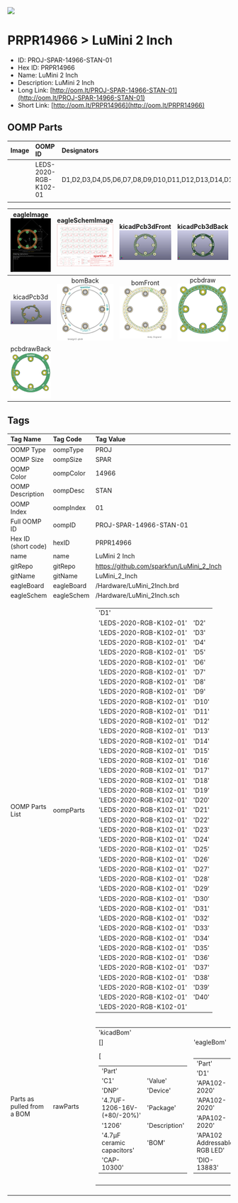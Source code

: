 


  
![][im]
# PRPR14966 > LuMini 2 Inch

- ID: PROJ-SPAR-14966-STAN-01
- Hex ID: PRPR14966
- Name: LuMini 2 Inch
- Description: LuMini 2 Inch
- Long Link: [http://oom.lt/PROJ-SPAR-14966-STAN-01](http://oom.lt/PROJ-SPAR-14966-STAN-01)
- Short Link: [http://oom.lt/PRPR14966](http://oom.lt/PRPR14966)

## OOMP Parts
  

|Image|OOMP ID|Designators|
| :--- | :--- | :--- |
|![]()|LEDS-2020-RGB-K102-01|D1,D2,D3,D4,D5,D6,D7,D8,D9,D10,D11,D12,D13,D14,D15,D16,D17,D18,D19,D20,D21,D22,D23,D24,D25,D26,D27,D28,D29,D30,D31,D32,D33,D34,D35,D36,D37,D38,D39,D40,|
||||
  

|eagleImage<br>[![](https://raw.githubusercontent.com/oomlout/oomlout_OOMP_projects_V2/main/PROJ/SPAR/14966/STAN/01/eagleImage_140.png)](https://github.com/oomlout/oomlout_OOMP_projects_V2/tree/main/PROJ/SPAR/14966/STAN/01/eagleImage.png)|eagleSchemImage<br>[![](https://raw.githubusercontent.com/oomlout/oomlout_OOMP_projects_V2/main/PROJ/SPAR/14966/STAN/01/eagleSchemImage_140.png)](https://github.com/oomlout/oomlout_OOMP_projects_V2/tree/main/PROJ/SPAR/14966/STAN/01/eagleSchemImage.png)|kicadPcb3dFront<br>[![](https://raw.githubusercontent.com/oomlout/oomlout_OOMP_projects_V2/main/PROJ/SPAR/14966/STAN/01/kicadPcb3dFront_140.png)](https://github.com/oomlout/oomlout_OOMP_projects_V2/tree/main/PROJ/SPAR/14966/STAN/01/kicadPcb3dFront.png)|kicadPcb3dBack<br>[![](https://raw.githubusercontent.com/oomlout/oomlout_OOMP_projects_V2/main/PROJ/SPAR/14966/STAN/01/kicadPcb3dBack_140.png)](https://github.com/oomlout/oomlout_OOMP_projects_V2/tree/main/PROJ/SPAR/14966/STAN/01/kicadPcb3dBack.png)|
| :---: | :---: | :---: | :---: |
|kicadPcb3d<br>[![](https://raw.githubusercontent.com/oomlout/oomlout_OOMP_projects_V2/main/PROJ/SPAR/14966/STAN/01/kicadPcb3d_140.png)](https://github.com/oomlout/oomlout_OOMP_projects_V2/tree/main/PROJ/SPAR/14966/STAN/01/kicadPcb3d.png)|bomBack<br>[![](https://raw.githubusercontent.com/oomlout/oomlout_OOMP_projects_V2/main/PROJ/SPAR/14966/STAN/01/bomBack_140.png)](https://github.com/oomlout/oomlout_OOMP_projects_V2/tree/main/PROJ/SPAR/14966/STAN/01/bomBack.png)|bomFront<br>[![](https://raw.githubusercontent.com/oomlout/oomlout_OOMP_projects_V2/main/PROJ/SPAR/14966/STAN/01/bomFront_140.png)](https://github.com/oomlout/oomlout_OOMP_projects_V2/tree/main/PROJ/SPAR/14966/STAN/01/bomFront.png)|pcbdraw<br>[![](https://raw.githubusercontent.com/oomlout/oomlout_OOMP_projects_V2/main/PROJ/SPAR/14966/STAN/01/pcbdraw_140.png)](https://github.com/oomlout/oomlout_OOMP_projects_V2/tree/main/PROJ/SPAR/14966/STAN/01/pcbdraw.svg)|
|pcbdrawBack<br>[![](https://raw.githubusercontent.com/oomlout/oomlout_OOMP_projects_V2/main/PROJ/SPAR/14966/STAN/01/pcbdrawBack_140.png)](https://github.com/oomlout/oomlout_OOMP_projects_V2/tree/main/PROJ/SPAR/14966/STAN/01/pcbdrawBack.svg)||||

## Tags
  

|Tag Name|Tag Code|Tag Value|
| :--- | :--- | :--- |
|OOMP Type|oompType|PROJ|
|OOMP Size|oompSize|SPAR|
|OOMP Color|oompColor|14966|
|OOMP Description|oompDesc|STAN|
|OOMP Index|oompIndex|01|
|Full OOMP ID|oompID|PROJ-SPAR-14966-STAN-01|
|Hex ID (short code)|hexID|PRPR14966|
|name|name|LuMini 2 Inch|
|gitRepo|gitRepo|https://github.com/sparkfun/LuMini_2_Inch|
|gitName|gitName|LuMini_2_Inch|
|eagleBoard|eagleBoard|/Hardware/LuMini_2Inch.brd|
|eagleSchem|eagleSchem|/Hardware/LuMini_2Inch.sch|
|OOMP Parts List|oompParts|<table><tr><td>'D1'</td></tr><tr><td> 'LEDS-2020-RGB-K102-01'</td><td> 'D2'</td></tr><tr><td> 'LEDS-2020-RGB-K102-01'</td><td> 'D3'</td></tr><tr><td> 'LEDS-2020-RGB-K102-01'</td><td> 'D4'</td></tr><tr><td> 'LEDS-2020-RGB-K102-01'</td><td> 'D5'</td></tr><tr><td> 'LEDS-2020-RGB-K102-01'</td><td> 'D6'</td></tr><tr><td> 'LEDS-2020-RGB-K102-01'</td><td> 'D7'</td></tr><tr><td> 'LEDS-2020-RGB-K102-01'</td><td> 'D8'</td></tr><tr><td> 'LEDS-2020-RGB-K102-01'</td><td> 'D9'</td></tr><tr><td> 'LEDS-2020-RGB-K102-01'</td><td> 'D10'</td></tr><tr><td> 'LEDS-2020-RGB-K102-01'</td><td> 'D11'</td></tr><tr><td> 'LEDS-2020-RGB-K102-01'</td><td> 'D12'</td></tr><tr><td> 'LEDS-2020-RGB-K102-01'</td><td> 'D13'</td></tr><tr><td> 'LEDS-2020-RGB-K102-01'</td><td> 'D14'</td></tr><tr><td> 'LEDS-2020-RGB-K102-01'</td><td> 'D15'</td></tr><tr><td> 'LEDS-2020-RGB-K102-01'</td><td> 'D16'</td></tr><tr><td> 'LEDS-2020-RGB-K102-01'</td><td> 'D17'</td></tr><tr><td> 'LEDS-2020-RGB-K102-01'</td><td> 'D18'</td></tr><tr><td> 'LEDS-2020-RGB-K102-01'</td><td> 'D19'</td></tr><tr><td> 'LEDS-2020-RGB-K102-01'</td><td> 'D20'</td></tr><tr><td> 'LEDS-2020-RGB-K102-01'</td><td> 'D21'</td></tr><tr><td> 'LEDS-2020-RGB-K102-01'</td><td> 'D22'</td></tr><tr><td> 'LEDS-2020-RGB-K102-01'</td><td> 'D23'</td></tr><tr><td> 'LEDS-2020-RGB-K102-01'</td><td> 'D24'</td></tr><tr><td> 'LEDS-2020-RGB-K102-01'</td><td> 'D25'</td></tr><tr><td> 'LEDS-2020-RGB-K102-01'</td><td> 'D26'</td></tr><tr><td> 'LEDS-2020-RGB-K102-01'</td><td> 'D27'</td></tr><tr><td> 'LEDS-2020-RGB-K102-01'</td><td> 'D28'</td></tr><tr><td> 'LEDS-2020-RGB-K102-01'</td><td> 'D29'</td></tr><tr><td> 'LEDS-2020-RGB-K102-01'</td><td> 'D30'</td></tr><tr><td> 'LEDS-2020-RGB-K102-01'</td><td> 'D31'</td></tr><tr><td> 'LEDS-2020-RGB-K102-01'</td><td> 'D32'</td></tr><tr><td> 'LEDS-2020-RGB-K102-01'</td><td> 'D33'</td></tr><tr><td> 'LEDS-2020-RGB-K102-01'</td><td> 'D34'</td></tr><tr><td> 'LEDS-2020-RGB-K102-01'</td><td> 'D35'</td></tr><tr><td> 'LEDS-2020-RGB-K102-01'</td><td> 'D36'</td></tr><tr><td> 'LEDS-2020-RGB-K102-01'</td><td> 'D37'</td></tr><tr><td> 'LEDS-2020-RGB-K102-01'</td><td> 'D38'</td></tr><tr><td> 'LEDS-2020-RGB-K102-01'</td><td> 'D39'</td></tr><tr><td> 'LEDS-2020-RGB-K102-01'</td><td> 'D40'</td></tr><tr><td> 'LEDS-2020-RGB-K102-01'</td></tr></table>|
|Parts as pulled from a BOM|rawParts|<table><tr><td>'kicadBom'</td></tr><tr><td> []</td><td> 'eagleBom'</td></tr><tr><td> [<table><tr><td>'Part'</td></tr><tr><td> 'C1'</td><td> 'Value'</td></tr><tr><td> 'DNP'</td><td> 'Device'</td></tr><tr><td> '4.7UF-1206-16V-(+80/-20%)'</td><td> 'Package'</td></tr><tr><td> '1206'</td><td> 'Description'</td></tr><tr><td> '4.7µF ceramic capacitors'</td><td> 'BOM'</td></tr><tr><td> 'CAP-10300'</td></tr></table></td><td> <table><tr><td>'Part'</td></tr><tr><td> 'D1'</td><td> 'Value'</td></tr><tr><td> 'APA102-2020'</td><td> 'Device'</td></tr><tr><td> 'APA102-2020'</td><td> 'Package'</td></tr><tr><td> 'APA102-2020'</td><td> 'Description'</td></tr><tr><td> 'APA102 Addressable RGB LED'</td><td> 'BOM'</td></tr><tr><td> 'DIO-13883'</td></tr></table></td><td> <table><tr><td>'Part'</td></tr><tr><td> 'D2'</td><td> 'Value'</td></tr><tr><td> 'APA102-2020'</td><td> 'Device'</td></tr><tr><td> 'APA102-2020'</td><td> 'Package'</td></tr><tr><td> 'APA102-2020'</td><td> 'Description'</td></tr><tr><td> 'APA102 Addressable RGB LED'</td><td> 'BOM'</td></tr><tr><td> 'DIO-13883'</td></tr></table></td><td> <table><tr><td>'Part'</td></tr><tr><td> 'D3'</td><td> 'Value'</td></tr><tr><td> 'APA102-2020'</td><td> 'Device'</td></tr><tr><td> 'APA102-2020'</td><td> 'Package'</td></tr><tr><td> 'APA102-2020'</td><td> 'Description'</td></tr><tr><td> 'APA102 Addressable RGB LED'</td><td> 'BOM'</td></tr><tr><td> 'DIO-13883'</td></tr></table></td><td> <table><tr><td>'Part'</td></tr><tr><td> 'D4'</td><td> 'Value'</td></tr><tr><td> 'APA102-2020'</td><td> 'Device'</td></tr><tr><td> 'APA102-2020'</td><td> 'Package'</td></tr><tr><td> 'APA102-2020'</td><td> 'Description'</td></tr><tr><td> 'APA102 Addressable RGB LED'</td><td> 'BOM'</td></tr><tr><td> 'DIO-13883'</td></tr></table></td><td> <table><tr><td>'Part'</td></tr><tr><td> 'D5'</td><td> 'Value'</td></tr><tr><td> 'APA102-2020'</td><td> 'Device'</td></tr><tr><td> 'APA102-2020'</td><td> 'Package'</td></tr><tr><td> 'APA102-2020'</td><td> 'Description'</td></tr><tr><td> 'APA102 Addressable RGB LED'</td><td> 'BOM'</td></tr><tr><td> 'DIO-13883'</td></tr></table></td><td> <table><tr><td>'Part'</td></tr><tr><td> 'D6'</td><td> 'Value'</td></tr><tr><td> 'APA102-2020'</td><td> 'Device'</td></tr><tr><td> 'APA102-2020'</td><td> 'Package'</td></tr><tr><td> 'APA102-2020'</td><td> 'Description'</td></tr><tr><td> 'APA102 Addressable RGB LED'</td><td> 'BOM'</td></tr><tr><td> 'DIO-13883'</td></tr></table></td><td> <table><tr><td>'Part'</td></tr><tr><td> 'D7'</td><td> 'Value'</td></tr><tr><td> 'APA102-2020'</td><td> 'Device'</td></tr><tr><td> 'APA102-2020'</td><td> 'Package'</td></tr><tr><td> 'APA102-2020'</td><td> 'Description'</td></tr><tr><td> 'APA102 Addressable RGB LED'</td><td> 'BOM'</td></tr><tr><td> 'DIO-13883'</td></tr></table></td><td> <table><tr><td>'Part'</td></tr><tr><td> 'D8'</td><td> 'Value'</td></tr><tr><td> 'APA102-2020'</td><td> 'Device'</td></tr><tr><td> 'APA102-2020'</td><td> 'Package'</td></tr><tr><td> 'APA102-2020'</td><td> 'Description'</td></tr><tr><td> 'APA102 Addressable RGB LED'</td><td> 'BOM'</td></tr><tr><td> 'DIO-13883'</td></tr></table></td><td> <table><tr><td>'Part'</td></tr><tr><td> 'D9'</td><td> 'Value'</td></tr><tr><td> 'APA102-2020'</td><td> 'Device'</td></tr><tr><td> 'APA102-2020'</td><td> 'Package'</td></tr><tr><td> 'APA102-2020'</td><td> 'Description'</td></tr><tr><td> 'APA102 Addressable RGB LED'</td><td> 'BOM'</td></tr><tr><td> 'DIO-13883'</td></tr></table></td><td> <table><tr><td>'Part'</td></tr><tr><td> 'D10'</td><td> 'Value'</td></tr><tr><td> 'APA102-2020'</td><td> 'Device'</td></tr><tr><td> 'APA102-2020'</td><td> 'Package'</td></tr><tr><td> 'APA102-2020'</td><td> 'Description'</td></tr><tr><td> 'APA102 Addressable RGB LED'</td><td> 'BOM'</td></tr><tr><td> 'DIO-13883'</td></tr></table></td><td> <table><tr><td>'Part'</td></tr><tr><td> 'D11'</td><td> 'Value'</td></tr><tr><td> 'APA102-2020'</td><td> 'Device'</td></tr><tr><td> 'APA102-2020'</td><td> 'Package'</td></tr><tr><td> 'APA102-2020'</td><td> 'Description'</td></tr><tr><td> 'APA102 Addressable RGB LED'</td><td> 'BOM'</td></tr><tr><td> 'DIO-13883'</td></tr></table></td><td> <table><tr><td>'Part'</td></tr><tr><td> 'D12'</td><td> 'Value'</td></tr><tr><td> 'APA102-2020'</td><td> 'Device'</td></tr><tr><td> 'APA102-2020'</td><td> 'Package'</td></tr><tr><td> 'APA102-2020'</td><td> 'Description'</td></tr><tr><td> 'APA102 Addressable RGB LED'</td><td> 'BOM'</td></tr><tr><td> 'DIO-13883'</td></tr></table></td><td> <table><tr><td>'Part'</td></tr><tr><td> 'D13'</td><td> 'Value'</td></tr><tr><td> 'APA102-2020'</td><td> 'Device'</td></tr><tr><td> 'APA102-2020'</td><td> 'Package'</td></tr><tr><td> 'APA102-2020'</td><td> 'Description'</td></tr><tr><td> 'APA102 Addressable RGB LED'</td><td> 'BOM'</td></tr><tr><td> 'DIO-13883'</td></tr></table></td><td> <table><tr><td>'Part'</td></tr><tr><td> 'D14'</td><td> 'Value'</td></tr><tr><td> 'APA102-2020'</td><td> 'Device'</td></tr><tr><td> 'APA102-2020'</td><td> 'Package'</td></tr><tr><td> 'APA102-2020'</td><td> 'Description'</td></tr><tr><td> 'APA102 Addressable RGB LED'</td><td> 'BOM'</td></tr><tr><td> 'DIO-13883'</td></tr></table></td><td> <table><tr><td>'Part'</td></tr><tr><td> 'D15'</td><td> 'Value'</td></tr><tr><td> 'APA102-2020'</td><td> 'Device'</td></tr><tr><td> 'APA102-2020'</td><td> 'Package'</td></tr><tr><td> 'APA102-2020'</td><td> 'Description'</td></tr><tr><td> 'APA102 Addressable RGB LED'</td><td> 'BOM'</td></tr><tr><td> 'DIO-13883'</td></tr></table></td><td> <table><tr><td>'Part'</td></tr><tr><td> 'D16'</td><td> 'Value'</td></tr><tr><td> 'APA102-2020'</td><td> 'Device'</td></tr><tr><td> 'APA102-2020'</td><td> 'Package'</td></tr><tr><td> 'APA102-2020'</td><td> 'Description'</td></tr><tr><td> 'APA102 Addressable RGB LED'</td><td> 'BOM'</td></tr><tr><td> 'DIO-13883'</td></tr></table></td><td> <table><tr><td>'Part'</td></tr><tr><td> 'D17'</td><td> 'Value'</td></tr><tr><td> 'APA102-2020'</td><td> 'Device'</td></tr><tr><td> 'APA102-2020'</td><td> 'Package'</td></tr><tr><td> 'APA102-2020'</td><td> 'Description'</td></tr><tr><td> 'APA102 Addressable RGB LED'</td><td> 'BOM'</td></tr><tr><td> 'DIO-13883'</td></tr></table></td><td> <table><tr><td>'Part'</td></tr><tr><td> 'D18'</td><td> 'Value'</td></tr><tr><td> 'APA102-2020'</td><td> 'Device'</td></tr><tr><td> 'APA102-2020'</td><td> 'Package'</td></tr><tr><td> 'APA102-2020'</td><td> 'Description'</td></tr><tr><td> 'APA102 Addressable RGB LED'</td><td> 'BOM'</td></tr><tr><td> 'DIO-13883'</td></tr></table></td><td> <table><tr><td>'Part'</td></tr><tr><td> 'D19'</td><td> 'Value'</td></tr><tr><td> 'APA102-2020'</td><td> 'Device'</td></tr><tr><td> 'APA102-2020'</td><td> 'Package'</td></tr><tr><td> 'APA102-2020'</td><td> 'Description'</td></tr><tr><td> 'APA102 Addressable RGB LED'</td><td> 'BOM'</td></tr><tr><td> 'DIO-13883'</td></tr></table></td><td> <table><tr><td>'Part'</td></tr><tr><td> 'D20'</td><td> 'Value'</td></tr><tr><td> 'APA102-2020'</td><td> 'Device'</td></tr><tr><td> 'APA102-2020'</td><td> 'Package'</td></tr><tr><td> 'APA102-2020'</td><td> 'Description'</td></tr><tr><td> 'APA102 Addressable RGB LED'</td><td> 'BOM'</td></tr><tr><td> 'DIO-13883'</td></tr></table></td><td> <table><tr><td>'Part'</td></tr><tr><td> 'D21'</td><td> 'Value'</td></tr><tr><td> 'APA102-2020'</td><td> 'Device'</td></tr><tr><td> 'APA102-2020'</td><td> 'Package'</td></tr><tr><td> 'APA102-2020'</td><td> 'Description'</td></tr><tr><td> 'APA102 Addressable RGB LED'</td><td> 'BOM'</td></tr><tr><td> 'DIO-13883'</td></tr></table></td><td> <table><tr><td>'Part'</td></tr><tr><td> 'D22'</td><td> 'Value'</td></tr><tr><td> 'APA102-2020'</td><td> 'Device'</td></tr><tr><td> 'APA102-2020'</td><td> 'Package'</td></tr><tr><td> 'APA102-2020'</td><td> 'Description'</td></tr><tr><td> 'APA102 Addressable RGB LED'</td><td> 'BOM'</td></tr><tr><td> 'DIO-13883'</td></tr></table></td><td> <table><tr><td>'Part'</td></tr><tr><td> 'D23'</td><td> 'Value'</td></tr><tr><td> 'APA102-2020'</td><td> 'Device'</td></tr><tr><td> 'APA102-2020'</td><td> 'Package'</td></tr><tr><td> 'APA102-2020'</td><td> 'Description'</td></tr><tr><td> 'APA102 Addressable RGB LED'</td><td> 'BOM'</td></tr><tr><td> 'DIO-13883'</td></tr></table></td><td> <table><tr><td>'Part'</td></tr><tr><td> 'D24'</td><td> 'Value'</td></tr><tr><td> 'APA102-2020'</td><td> 'Device'</td></tr><tr><td> 'APA102-2020'</td><td> 'Package'</td></tr><tr><td> 'APA102-2020'</td><td> 'Description'</td></tr><tr><td> 'APA102 Addressable RGB LED'</td><td> 'BOM'</td></tr><tr><td> 'DIO-13883'</td></tr></table></td><td> <table><tr><td>'Part'</td></tr><tr><td> 'D25'</td><td> 'Value'</td></tr><tr><td> 'APA102-2020'</td><td> 'Device'</td></tr><tr><td> 'APA102-2020'</td><td> 'Package'</td></tr><tr><td> 'APA102-2020'</td><td> 'Description'</td></tr><tr><td> 'APA102 Addressable RGB LED'</td><td> 'BOM'</td></tr><tr><td> 'DIO-13883'</td></tr></table></td><td> <table><tr><td>'Part'</td></tr><tr><td> 'D26'</td><td> 'Value'</td></tr><tr><td> 'APA102-2020'</td><td> 'Device'</td></tr><tr><td> 'APA102-2020'</td><td> 'Package'</td></tr><tr><td> 'APA102-2020'</td><td> 'Description'</td></tr><tr><td> 'APA102 Addressable RGB LED'</td><td> 'BOM'</td></tr><tr><td> 'DIO-13883'</td></tr></table></td><td> <table><tr><td>'Part'</td></tr><tr><td> 'D27'</td><td> 'Value'</td></tr><tr><td> 'APA102-2020'</td><td> 'Device'</td></tr><tr><td> 'APA102-2020'</td><td> 'Package'</td></tr><tr><td> 'APA102-2020'</td><td> 'Description'</td></tr><tr><td> 'APA102 Addressable RGB LED'</td><td> 'BOM'</td></tr><tr><td> 'DIO-13883'</td></tr></table></td><td> <table><tr><td>'Part'</td></tr><tr><td> 'D28'</td><td> 'Value'</td></tr><tr><td> 'APA102-2020'</td><td> 'Device'</td></tr><tr><td> 'APA102-2020'</td><td> 'Package'</td></tr><tr><td> 'APA102-2020'</td><td> 'Description'</td></tr><tr><td> 'APA102 Addressable RGB LED'</td><td> 'BOM'</td></tr><tr><td> 'DIO-13883'</td></tr></table></td><td> <table><tr><td>'Part'</td></tr><tr><td> 'D29'</td><td> 'Value'</td></tr><tr><td> 'APA102-2020'</td><td> 'Device'</td></tr><tr><td> 'APA102-2020'</td><td> 'Package'</td></tr><tr><td> 'APA102-2020'</td><td> 'Description'</td></tr><tr><td> 'APA102 Addressable RGB LED'</td><td> 'BOM'</td></tr><tr><td> 'DIO-13883'</td></tr></table></td><td> <table><tr><td>'Part'</td></tr><tr><td> 'D30'</td><td> 'Value'</td></tr><tr><td> 'APA102-2020'</td><td> 'Device'</td></tr><tr><td> 'APA102-2020'</td><td> 'Package'</td></tr><tr><td> 'APA102-2020'</td><td> 'Description'</td></tr><tr><td> 'APA102 Addressable RGB LED'</td><td> 'BOM'</td></tr><tr><td> 'DIO-13883'</td></tr></table></td><td> <table><tr><td>'Part'</td></tr><tr><td> 'D31'</td><td> 'Value'</td></tr><tr><td> 'APA102-2020'</td><td> 'Device'</td></tr><tr><td> 'APA102-2020'</td><td> 'Package'</td></tr><tr><td> 'APA102-2020'</td><td> 'Description'</td></tr><tr><td> 'APA102 Addressable RGB LED'</td><td> 'BOM'</td></tr><tr><td> 'DIO-13883'</td></tr></table></td><td> <table><tr><td>'Part'</td></tr><tr><td> 'D32'</td><td> 'Value'</td></tr><tr><td> 'APA102-2020'</td><td> 'Device'</td></tr><tr><td> 'APA102-2020'</td><td> 'Package'</td></tr><tr><td> 'APA102-2020'</td><td> 'Description'</td></tr><tr><td> 'APA102 Addressable RGB LED'</td><td> 'BOM'</td></tr><tr><td> 'DIO-13883'</td></tr></table></td><td> <table><tr><td>'Part'</td></tr><tr><td> 'D33'</td><td> 'Value'</td></tr><tr><td> 'APA102-2020'</td><td> 'Device'</td></tr><tr><td> 'APA102-2020'</td><td> 'Package'</td></tr><tr><td> 'APA102-2020'</td><td> 'Description'</td></tr><tr><td> 'APA102 Addressable RGB LED'</td><td> 'BOM'</td></tr><tr><td> 'DIO-13883'</td></tr></table></td><td> <table><tr><td>'Part'</td></tr><tr><td> 'D34'</td><td> 'Value'</td></tr><tr><td> 'APA102-2020'</td><td> 'Device'</td></tr><tr><td> 'APA102-2020'</td><td> 'Package'</td></tr><tr><td> 'APA102-2020'</td><td> 'Description'</td></tr><tr><td> 'APA102 Addressable RGB LED'</td><td> 'BOM'</td></tr><tr><td> 'DIO-13883'</td></tr></table></td><td> <table><tr><td>'Part'</td></tr><tr><td> 'D35'</td><td> 'Value'</td></tr><tr><td> 'APA102-2020'</td><td> 'Device'</td></tr><tr><td> 'APA102-2020'</td><td> 'Package'</td></tr><tr><td> 'APA102-2020'</td><td> 'Description'</td></tr><tr><td> 'APA102 Addressable RGB LED'</td><td> 'BOM'</td></tr><tr><td> 'DIO-13883'</td></tr></table></td><td> <table><tr><td>'Part'</td></tr><tr><td> 'D36'</td><td> 'Value'</td></tr><tr><td> 'APA102-2020'</td><td> 'Device'</td></tr><tr><td> 'APA102-2020'</td><td> 'Package'</td></tr><tr><td> 'APA102-2020'</td><td> 'Description'</td></tr><tr><td> 'APA102 Addressable RGB LED'</td><td> 'BOM'</td></tr><tr><td> 'DIO-13883'</td></tr></table></td><td> <table><tr><td>'Part'</td></tr><tr><td> 'D37'</td><td> 'Value'</td></tr><tr><td> 'APA102-2020'</td><td> 'Device'</td></tr><tr><td> 'APA102-2020'</td><td> 'Package'</td></tr><tr><td> 'APA102-2020'</td><td> 'Description'</td></tr><tr><td> 'APA102 Addressable RGB LED'</td><td> 'BOM'</td></tr><tr><td> 'DIO-13883'</td></tr></table></td><td> <table><tr><td>'Part'</td></tr><tr><td> 'D38'</td><td> 'Value'</td></tr><tr><td> 'APA102-2020'</td><td> 'Device'</td></tr><tr><td> 'APA102-2020'</td><td> 'Package'</td></tr><tr><td> 'APA102-2020'</td><td> 'Description'</td></tr><tr><td> 'APA102 Addressable RGB LED'</td><td> 'BOM'</td></tr><tr><td> 'DIO-13883'</td></tr></table></td><td> <table><tr><td>'Part'</td></tr><tr><td> 'D39'</td><td> 'Value'</td></tr><tr><td> 'APA102-2020'</td><td> 'Device'</td></tr><tr><td> 'APA102-2020'</td><td> 'Package'</td></tr><tr><td> 'APA102-2020'</td><td> 'Description'</td></tr><tr><td> 'APA102 Addressable RGB LED'</td><td> 'BOM'</td></tr><tr><td> 'DIO-13883'</td></tr></table></td><td> <table><tr><td>'Part'</td></tr><tr><td> 'D40'</td><td> 'Value'</td></tr><tr><td> 'APA102-2020'</td><td> 'Device'</td></tr><tr><td> 'APA102-2020'</td><td> 'Package'</td></tr><tr><td> 'APA102-2020'</td><td> 'Description'</td></tr><tr><td> 'APA102 Addressable RGB LED'</td><td> 'BOM'</td></tr><tr><td> 'DIO-13883'</td></tr></table></td><td> <table><tr><td>'Part'</td></tr><tr><td> 'FD1'</td><td> 'Value'</td></tr><tr><td> 'FIDUCIALUFIDUCIAL'</td><td> 'Device'</td></tr><tr><td> 'FIDUCIALUFIDUCIAL'</td><td> 'Package'</td></tr><tr><td> 'FIDUCIAL-MICRO'</td><td> 'Description'</td></tr><tr><td> 'Fiducial Alignment Points'</td><td> 'BOM'</td></tr><tr><td> ''</td></tr></table></td><td> <table><tr><td>'Part'</td></tr><tr><td> 'FD2'</td><td> 'Value'</td></tr><tr><td> 'FIDUCIALUFIDUCIAL'</td><td> 'Device'</td></tr><tr><td> 'FIDUCIALUFIDUCIAL'</td><td> 'Package'</td></tr><tr><td> 'FIDUCIAL-MICRO'</td><td> 'Description'</td></tr><tr><td> 'Fiducial Alignment Points'</td><td> 'BOM'</td></tr><tr><td> ''</td></tr></table></td><td> <table><tr><td>'Part'</td></tr><tr><td> 'FD3'</td><td> 'Value'</td></tr><tr><td> 'FIDUCIALUFIDUCIAL'</td><td> 'Device'</td></tr><tr><td> 'FIDUCIALUFIDUCIAL'</td><td> 'Package'</td></tr><tr><td> 'FIDUCIAL-MICRO'</td><td> 'Description'</td></tr><tr><td> 'Fiducial Alignment Points'</td><td> 'BOM'</td></tr><tr><td> ''</td></tr></table></td><td> <table><tr><td>'Part'</td></tr><tr><td> 'FD4'</td><td> 'Value'</td></tr><tr><td> 'FIDUCIALUFIDUCIAL'</td><td> 'Device'</td></tr><tr><td> 'FIDUCIALUFIDUCIAL'</td><td> 'Package'</td></tr><tr><td> 'FIDUCIAL-MICRO'</td><td> 'Description'</td></tr><tr><td> 'Fiducial Alignment Points'</td><td> 'BOM'</td></tr><tr><td> ''</td></tr></table></td><td> <table><tr><td>'Part'</td></tr><tr><td> 'FRAME1'</td><td> 'Value'</td></tr><tr><td> 'FRAME-LETTER'</td><td> 'Device'</td></tr><tr><td> 'FRAME-LETTER'</td><td> 'Package'</td></tr><tr><td> 'CREATIVE_COMMONS'</td><td> 'Description'</td></tr><tr><td> 'Schematic Frame - Letter'</td><td> 'BOM'</td></tr><tr><td> ''</td></tr></table></td><td> <table><tr><td>'Part'</td></tr><tr><td> 'H1'</td><td> 'Value'</td></tr><tr><td> 'STANDOFF_ELECTRICAL-NOTHERMALS'</td><td> 'Device'</td></tr><tr><td> 'STANDOFF_ELECTRICAL-NOTHERMALS'</td><td> 'Package'</td></tr><tr><td> 'STANDOFF-ELECTRICAL-NOTHERMALS'</td><td> 'Description'</td></tr><tr><td> 'Stand Off'</td><td> 'BOM'</td></tr><tr><td> ''</td></tr></table></td><td> <table><tr><td>'Part'</td></tr><tr><td> 'H2'</td><td> 'Value'</td></tr><tr><td> 'STANDOFF_ELECTRICAL-NOTHERMALS'</td><td> 'Device'</td></tr><tr><td> 'STANDOFF_ELECTRICAL-NOTHERMALS'</td><td> 'Package'</td></tr><tr><td> 'STANDOFF-ELECTRICAL-NOTHERMALS'</td><td> 'Description'</td></tr><tr><td> 'Stand Off'</td><td> 'BOM'</td></tr><tr><td> ''</td></tr></table></td><td> <table><tr><td>'Part'</td></tr><tr><td> 'H3'</td><td> 'Value'</td></tr><tr><td> 'STANDOFF_ELECTRICAL-NOTHERMALS'</td><td> 'Device'</td></tr><tr><td> 'STANDOFF_ELECTRICAL-NOTHERMALS'</td><td> 'Package'</td></tr><tr><td> 'STANDOFF-ELECTRICAL-NOTHERMALS'</td><td> 'Description'</td></tr><tr><td> 'Stand Off'</td><td> 'BOM'</td></tr><tr><td> ''</td></tr></table></td><td> <table><tr><td>'Part'</td></tr><tr><td> 'H4'</td><td> 'Value'</td></tr><tr><td> 'STANDOFF_ELECTRICAL-NOTHERMALS'</td><td> 'Device'</td></tr><tr><td> 'STANDOFF_ELECTRICAL-NOTHERMALS'</td><td> 'Package'</td></tr><tr><td> 'STANDOFF-ELECTRICAL-NOTHERMALS'</td><td> 'Description'</td></tr><tr><td> 'Stand Off'</td><td> 'BOM'</td></tr><tr><td> ''</td></tr></table></td><td> <table><tr><td>'Part'</td></tr><tr><td> 'H5'</td><td> 'Value'</td></tr><tr><td> 'STANDOFF_ELECTRICAL-NOTHERMALS'</td><td> 'Device'</td></tr><tr><td> 'STANDOFF_ELECTRICAL-NOTHERMALS'</td><td> 'Package'</td></tr><tr><td> 'STANDOFF-ELECTRICAL-NOTHERMALS'</td><td> 'Description'</td></tr><tr><td> 'Stand Off'</td><td> 'BOM'</td></tr><tr><td> ''</td></tr></table></td><td> <table><tr><td>'Part'</td></tr><tr><td> 'H6'</td><td> 'Value'</td></tr><tr><td> 'STANDOFF_ELECTRICAL-NOTHERMALS'</td><td> 'Device'</td></tr><tr><td> 'STANDOFF_ELECTRICAL-NOTHERMALS'</td><td> 'Package'</td></tr><tr><td> 'STANDOFF-ELECTRICAL-NOTHERMALS'</td><td> 'Description'</td></tr><tr><td> 'Stand Off'</td><td> 'BOM'</td></tr><tr><td> ''</td></tr></table></td><td> <table><tr><td>'Part'</td></tr><tr><td> 'H7'</td><td> 'Value'</td></tr><tr><td> 'STANDOFF_ELECTRICAL-NOTHERMALS'</td><td> 'Device'</td></tr><tr><td> 'STANDOFF_ELECTRICAL-NOTHERMALS'</td><td> 'Package'</td></tr><tr><td> 'STANDOFF-ELECTRICAL-NOTHERMALS'</td><td> 'Description'</td></tr><tr><td> 'Stand Off'</td><td> 'BOM'</td></tr><tr><td> ''</td></tr></table></td><td> <table><tr><td>'Part'</td></tr><tr><td> 'H8'</td><td> 'Value'</td></tr><tr><td> 'STANDOFF_ELECTRICAL-NOTHERMALS'</td><td> 'Device'</td></tr><tr><td> 'STANDOFF_ELECTRICAL-NOTHERMALS'</td><td> 'Package'</td></tr><tr><td> 'STANDOFF-ELECTRICAL-NOTHERMALS'</td><td> 'Description'</td></tr><tr><td> 'Stand Off'</td><td> 'BOM'</td></tr><tr><td> ''</td></tr></table></td><td> <table><tr><td>'Part'</td></tr><tr><td> 'J1'</td><td> 'Value'</td></tr><tr><td> 'SOLDER_PAD_2'</td><td> 'Device'</td></tr><tr><td> 'SOLDER_PAD_2'</td><td> 'Package'</td></tr><tr><td> 'SOLDER_PAD_2'</td><td> 'Description'</td></tr><tr><td> 'Solder Pad for LuMini Rings'</td><td> 'BOM'</td></tr><tr><td> ''</td></tr></table></td><td> <table><tr><td>'Part'</td></tr><tr><td> 'J2'</td><td> 'Value'</td></tr><tr><td> 'SOLDER_PAD_2'</td><td> 'Device'</td></tr><tr><td> 'SOLDER_PAD_2'</td><td> 'Package'</td></tr><tr><td> 'SOLDER_PAD_2'</td><td> 'Description'</td></tr><tr><td> 'Solder Pad for LuMini Rings'</td><td> 'BOM'</td></tr><tr><td> ''</td></tr></table></td><td> <table><tr><td>'Part'</td></tr><tr><td> 'J3'</td><td> 'Value'</td></tr><tr><td> 'SOLDER_PAD_2'</td><td> 'Device'</td></tr><tr><td> 'SOLDER_PAD_2'</td><td> 'Package'</td></tr><tr><td> 'SOLDER_PAD_2'</td><td> 'Description'</td></tr><tr><td> 'Solder Pad for LuMini Rings'</td><td> 'BOM'</td></tr><tr><td> ''</td></tr></table></td><td> <table><tr><td>'Part'</td></tr><tr><td> 'LOGO1'</td><td> 'Value'</td></tr><tr><td> 'OSHW-LOGOS'</td><td> 'Device'</td></tr><tr><td> 'OSHW-LOGOS'</td><td> 'Package'</td></tr><tr><td> 'OSHW-LOGO-S'</td><td> 'Description'</td></tr><tr><td> 'Open-Source Hardware (OSHW) Logo'</td><td> 'BOM'</td></tr><tr><td> ''</td></tr></table></td><td> <table><tr><td>'Part'</td></tr><tr><td> 'LOGO2'</td><td> 'Value'</td></tr><tr><td> 'SFE_LOGO_NAME.1_INCH'</td><td> 'Device'</td></tr><tr><td> 'SFE_LOGO_NAME.1_INCH'</td><td> 'Package'</td></tr><tr><td> 'SFE_LOGO_NAME_.1'</td><td> 'Description'</td></tr><tr><td> 'SparkFun Font Logo'</td><td> 'BOM'</td></tr><tr><td> ''</td></tr></table>]</td></tr></table>|
||||



[im]: PROJ/SPAR/14966/STAN/01/kicadPcb3d_450.png
